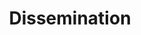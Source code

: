 ---
title: "Dissemination"
layout: collection
permalink: /dissemination/
collection: publications
author_profile: true
---
